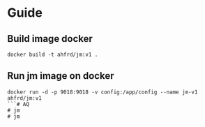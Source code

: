 # Guide

## Build image docker 
```
docker build -t ahfrd/jm:v1 .
```

## Run jm image on docker
```
docker run -d -p 9018:9018 -v config:/app/config --name jm-v1 ahfrd/jm:v1
```# AQ
# jm
# jm
